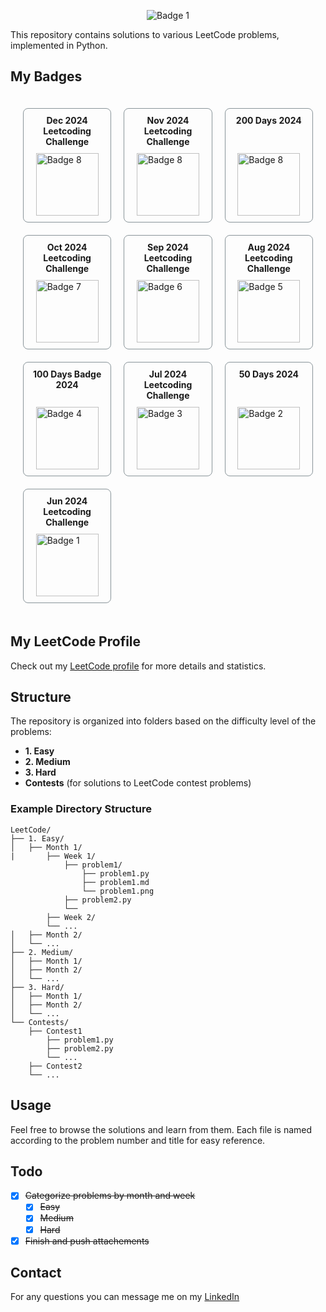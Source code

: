 <p align="center">
  <img src="https://leetcode.com/static/images/LeetCode_Sharing.png" alt="Badge 1" />
  
</p>
This repository contains solutions to various LeetCode problems, implemented in Python.

## My Badges
<div style="display: grid; grid-template-columns: repeat(3, 1fr); gap: 20px; padding: 20px;">
  <div style="display: flex; flex-direction: column; align-items: center; justify-content: center; border: 1px solid #899499; padding: 10px; border-radius: 8px;">
    <div style="flex: 1; text-align: center; margin-bottom: 10px; font-weight: bold;">Dec 2024 Leetcoding Challenge</div>
    <div>
      <img src="https://i.imgur.com/nuomCBD.gif" alt="Badge 8" width="100"/>
    </div>
  </div>
  <div style="display: flex; flex-direction: column; align-items: center; justify-content: center; border: 1px solid #899499; padding: 10px; border-radius: 8px;">
    <div style="flex: 1; text-align: center; margin-bottom: 10px; font-weight: bold;">Nov 2024 Leetcoding Challenge</div>
    <div>
      <img src="https://i.imgur.com/64mII0E.gif" alt="Badge 8" width="100"/>
    </div>
  </div>
  <div style="display: flex; flex-direction: column; align-items: center; justify-content: center; border: 1px solid #899499; padding: 10px; border-radius: 8px;">
    <div style="flex: 1; text-align: center; margin-bottom: 10px; font-weight: bold;">200 Days 2024</div>
    <div>
      <img src="https://i.imgur.com/jrCBSMj.gif" alt="Badge 8" width="100"/>
    </div>
  </div>
  <div style="display: flex; flex-direction: column; align-items: center; justify-content: center; border: 1px solid #899499; padding: 10px; border-radius: 8px;">
    <div style="flex: 1; text-align: center; margin-bottom: 10px; font-weight: bold;">Oct 2024 Leetcoding Challenge</div>
    <div>
      <img src="https://i.imgur.com/nDaHYbD.gif" alt="Badge 7" width="100"/>
    </div>
  </div>
  <div style="display: flex; flex-direction: column; align-items: center; justify-content: center; border: 1px solid #899499; padding: 10px; border-radius: 8px;">
    <div style="flex: 1; text-align: center; margin-bottom: 10px; font-weight: bold;">Sep 2024 Leetcoding Challenge</div>
    <div>
      <img src="https://i.imgur.com/A1MH5sU.gif" alt="Badge 6" width="100"/>
    </div>
  </div>
  <div style="display: flex; flex-direction: column; align-items: center; justify-content: center; border: 1px solid #899499; padding: 10px; border-radius: 8px;">
    <div style="flex: 1; text-align: center; margin-bottom: 10px; font-weight: bold;">Aug 2024 Leetcoding Challenge</div>
    <div>
      <img src="https://i.imgur.com/bz3AW66.gif" alt="Badge 5" width="100"/>
    </div>
  </div>
  <div style="display: flex; flex-direction: column; align-items: center; justify-content: center; border: 1px solid #899499; padding: 10px; border-radius: 8px;">
    <div style="flex: 1; text-align: center; margin-bottom: 10px; font-weight: bold;">100 Days Badge 2024</div>
    <div>
      <img src="https://i.imgur.com/oRENGzh.gif" alt="Badge 4" width="100"/>
    </div>
  </div>
  <div style="display: flex; flex-direction: column; align-items: center; justify-content: center; border: 1px solid #899499; padding: 10px; border-radius: 8px;">
    <div style="flex: 1; text-align: center; margin-bottom: 10px; font-weight: bold;">Jul 2024 Leetcoding Challenge</div>
    <div>
      <img src="https://i.imgur.com/h4VSyeg.gif" alt="Badge 3" width="100"/>
    </div>
  </div>
  <div style="display: flex; flex-direction: column; align-items: center; justify-content: center; border: 1px solid #899499; padding: 10px; border-radius: 8px;">
    <div style="flex: 1; text-align: center; margin-bottom: 10px; font-weight: bold;">50 Days 2024</div>
    <div>
      <img src="https://i.imgur.com/HRiF5xa.gif" alt="Badge 2" width="100"/>
    </div>
  </div>
  <div style="display: flex; flex-direction: column; align-items: center; justify-content: center; border: 1px solid #899499; padding: 10px; border-radius: 8px;">
    <div style="flex: 1; text-align: center; margin-bottom: 10px; font-weight: bold;">Jun 2024 Leetcoding Challenge</div>
    <div>
      <img src="https://i.imgur.com/rd8F0yV.gif" alt="Badge 1" width="100"/>
    </div>
  </div>
</div>

## My LeetCode Profile
Check out my [LeetCode profile](https://leetcode.com/u/elkhaligy/) for more details and statistics.

## Structure
The repository is organized into folders based on the difficulty level of the problems:
- **1. Easy**
- **2. Medium**
- **3. Hard**
- **Contests** (for solutions to LeetCode contest problems)

### Example Directory Structure
```
LeetCode/
├── 1. Easy/
│   ├── Month 1/
|       ├── Week 1/
            ├── problem1/
                ├── problem1.py
                ├── problem1.md
                └── problem1.png
            ├── problem2.py
            └──
        ├── Week 2/
        └── ...
│   ├── Month 2/
│   └── ...
├── 2. Medium/
│   ├── Month 1/
│   ├── Month 2/
│   └── ...
├── 3. Hard/
│   ├── Month 1/
│   ├── Month 2/
│   └── ...
└── Contests/
    ├── Contest1
        ├── problem1.py
        ├── problem2.py
        └── ...
    ├── Contest2
    └── ...
```

## Usage
Feel free to browse the solutions and learn from them. Each file is named according to the problem number and title for easy reference.



## Todo
- [x] ~~Categorize problems by month and week~~
  - [x] ~~Easy~~
  - [x] ~~Medium~~
  - [x] ~~Hard~~ 
- [x] ~~Finish and push attachements~~

## Contact
For any questions you can message me on my [LinkedIn](https://www.linkedin.com/in/shehabelkhaligy/)

